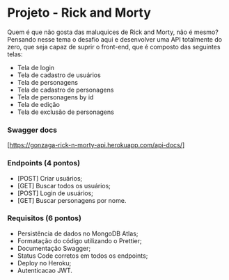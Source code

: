 # Projeto - Rick and Morty

Quem é que não gosta das maluquices de Rick and Morty, não é mesmo? Pensando nesse tema o desafio aqui e desenvolver uma API totalmente do zero, que seja capaz de suprir o front-end, que é composto das seguintes telas:

- Tela de login
- Tela de cadastro de usuários
- Tela de personagens
- Tela de cadastro de personagens
- Tela de personagens by id
- Tela de edição
- Tela de exclusão de personagens

### Swagger docs

[https://gonzaga-rick-n-morty-api.herokuapp.com/api-docs/]

### Endpoints (4 pontos)

- [POST] Criar usuários;
- [GET] Buscar todos os usuários;
- [POST] Login de usuários;
- [GET] Buscar personagens por nome.

### Requisitos (6 pontos)

- Persistência de dados no MongoDB Atlas;
- Formatação do código utilizando o Prettier;
- Documentação Swagger;
- Status Code corretos em todos os endpoints;
- Deploy no Heroku;
- Autenticacao JWT.
